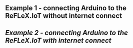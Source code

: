 ## Example 1 - connecting Arduino to the ReFLeX.IoT without internet connect 

<em breve>


## Example 2 - connecting Arduino to the ReFLeX.IoT with internet connect 

<em breve>